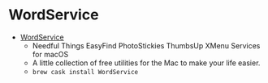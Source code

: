 # WordService
- [WordService](https://www.devontechnologies.com/apps/freeware)
  -  Needful Things  EasyFind  PhotoStickies  ThumbsUp  XMenu Services for macOS
  - A little collection of free utilities for the Mac to make your life easier.
  - `brew cask install WordService`
